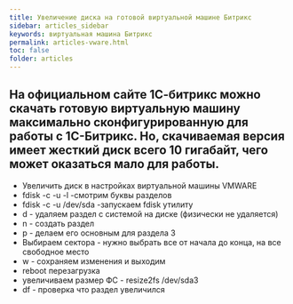 ```yaml
---
title: Увеличение диска на готовой виртуальной машине Битрикс
sidebar: articles_sidebar
keywords: виртуальная машина Битрикс
permalink: articles-vware.html
toc: false
folder: articles
---
```


## На официальном сайте 1С-битрикс можно скачать готовую виртуальную машину максимально сконфигурированную для работы с 1С-Битрикс. Но, скачиваемая версия имеет жесткий диск всего 10 гигабайт, чего может оказаться мало для работы.

* Увеличить диск в настройках виртуальной машины VMWARE
* fdisk -c -u -l -смотрим буквы разделов
* fdisk -c -u /dev/sda -запускаем fdisk утилиту
* d - удаляем раздел с системой на диске (физически не удаляется)
* n - создать раздел
* p - делаем его основным для раздела 3
* Выбираем сектора - нужно выбрать все от начала до конца, на все свободное место
* w - сохраняем изменения и выходим
* reboot перезагрузка
* увеличиваем размер ФС - resize2fs /dev/sda3
* df - проверка что раздел увеличился
